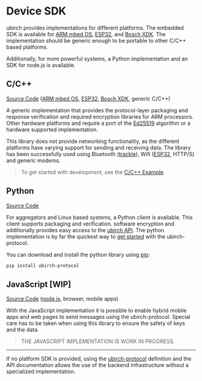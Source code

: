 # Device SDK

ubirch provides implementations for different platforms. The embedded SDK is available for [ARM mbed OS](https://mbed.com),
[ESP32](https://www.espressif.com/en/products/hardware/esp32/overview), and [Bosch XDK](https://xdk.bosch-connectivity.com/home). The implementation should be generic enough to be portable to other C/C++ based platforms.

Additionally, for more powerful systems, a Python implementation and an SDK for node.js is available.

## C/C++ 

[Source Code](https://github.com/ubirch/ubirch-protocol) ([ARM mbed OS](https://mbed.com), [ESP32](https://www.espressif.com/en/products/hardware/esp32/overview), 
[Bosch XDK](https://xdk.bosch-connectivity.com/home), generic C/C++)

A generic implementation that provides the protocol-layer packaging and response verification and required encryption 
libraries for ARM processors. Other hardware platforms and require a port of the [Ed25519](https://ed25519.cr.yp.to/)
algorithm or a hardware supported implementation.

This library does not provide networking functionality, as the different platforms have varying support for sending
and receiving data. The library has been successfully used using Bluetooth ([trackle](trackle.de)), Wifi 
([ESP32](https://github.com/ubirch/example-esp32), HTTP/S) and generic modems.   

> To get started with development, see the [C/C++ Example](examples#cc). 
 
     
## Python
[Source Code](https://github.com/ubirch/ubirch-protocol-python)

For aggregators and Linux based systems, a Python client is available. This client supports packaging and verification.
software encryption and additionally provides easy access to the [ubirch API](api). The python implementation is by
far the quickest way to [get started](examples#python-client) with the ubirch-protocol. 

You can download and install the python library using [pip](https://pypi.org/project/pip/):
```bash
pip install ubirch-protocol
```
  
## JavaScript [WIP] 
[Source Code](https://github.com/ubirch/ubirch-protocol-js) ([node.js](https://nodejs.org), browser, mobile apps)

With the JavaScript implementation it is possible to enable hybrid mobile apps and web pages to send messages using the
ubirch-protocol. Special care has to be taken when using this library to ensure the safety of keys and the data.

> THE JAVASCRIPT IMPLEMENTATION IS WORK IN PROGRESS.


---

If no platform SDK is provided, using the [ubirch-protocol](https://github.com/ubirch/ubirch-protocol/blob/master/README.md#basic-message-format) definition and the API documentation allows the use of the backend
infrastructure without a specialized implementation. 
